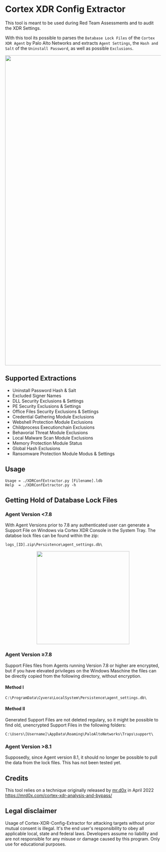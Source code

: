 # Cortex XDR Config Extractor
This tool is meant to be used during Red Team Assessments and to audit the XDR Settings.

With this tool its possible to parses the ```Database Lock Files``` of the ```Cortex XDR Agent``` by Palo Alto Networks and extracts ```Agent Settings```, the ```Hash and Salt``` of the ```Uninstall Password```, as well as possible ```Exclusions```.

<p align="center">
  <img  height="1000" src="https://raw.githubusercontent.com/Laokoon-SecurITy/Cortex-XDR-Config-Extractor/main/img/console.png">
</p>


## Supported Extractions
- Uninstall Password Hash & Salt
- Excluded Signer Names
- DLL Security Exclusions & Settings
- PE Security Exclusions & Settings
- Office Files Security Exclusions & Settings
- Credential Gathering Module Exclusions 
- Webshell Protection Module Exclusions 
- Childprocess Executionchain Exclusions 
- Behavorial Threat Module Exclusions 
- Local Malware Scan Module Exclusions 
- Memory Protection Module Status 
- Global Hash Exclusions 
- Ransomware Protection Module Modus & Settings
## Usage

```
Usage = ./XDRConfExtractor.py [Filename].ldb
Help  = ./XDRConfExtractor.py -h
```

## Getting Hold of Database Lock Files
### Agent Version <7.8
With Agent Versions prior to 7.8 any authenticated user can generate a Support File on Windows via Cortex XDR Console in the System Tray.
The databse lock files can be found within the zip:
```
logs_[ID].zip\Persistence\agent_settings.db\
```
<p align="center">
  <img  height="300" src="https://raw.githubusercontent.com/Laokoon-SecurITy/Cortex-XDR-Config-Extractor/main/img/output.png">
</p>


### Agent Version ≥7.8
Support Files files from Agents running Version 7.8 or higher are encrypted, but if you have elevated privileges on the Windows Maschine the files can be directly copied from the following directory, without encryption.

#### Method I
```
C:\ProgramData\Cyvera\LocalSystem\Persistence\agent_settings.db\
```
#### Method II
Generated Support Files are not deleted regulary, so it might be possible to find old, unencrypted Support Files in the following folders:
```
C:\Users\[Username]\AppData\Roaming\PaloAltoNetworks\Traps\support\
```
### Agent Version >8.1
Supposedly, since Agent version 8.1, it should no longer be possible to pull the data from the lock files. This has not been tested yet.

## Credits
This tool relies on a technique originally released by [mr.d0x](https://twitter.com/mrd0x) in April 2022 
https://mrd0x.com/cortex-xdr-analysis-and-bypass/



## Legal disclaimer
Usage of Cortex-XDR-Config-Extractor for attacking targets without prior mutual consent is illegal. It's the end user's responsibility to obey all applicable local, state and federal laws. Developers assume no liability and are not responsible for any misuse or damage caused by this program. Only use for educational purposes.
